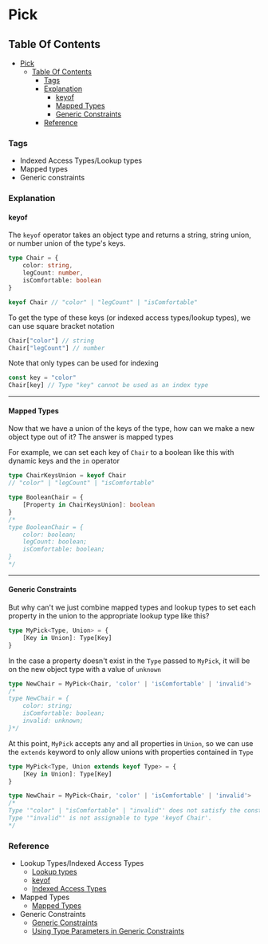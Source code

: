 # Pick

## Table Of Contents
- [Pick](#pick)
	- [Table Of Contents](#table-of-contents)
		- [Tags](#tags)
		- [Explanation](#explanation)
			- [keyof](#keyof)
			- [Mapped Types](#mapped-types)
			- [Generic Constraints](#generic-constraints)
		- [Reference](#reference)

### Tags
- Indexed Access Types/Lookup types
- Mapped types
- Generic constraints
  
### Explanation
#### keyof
The `keyof` operator takes an object type and returns a string, string union, or number union of the type's keys.

```ts
type Chair = {
	color: string,
	legCount: number,
	isComfortable: boolean
}

keyof Chair // "color" | "legCount" | "isComfortable"
```

To get the type of these keys (or indexed access types/lookup types), we can use square bracket notation

```ts
Chair["color"] // string
Chair["legCount"] // number
```
Note that only types can be used for indexing
```ts
const key = "color"
Chair[key] // Type "key" cannot be used as an index type
```

---
#### Mapped Types
Now that we have a union of the keys of the type, how can we make a new object type out of it? The answer is mapped types

For example, we can set each key of `Chair` to a boolean like this with dynamic keys and the `in` operator

```ts
type ChairKeysUnion = keyof Chair 
// "color" | "legCount" | "isComfortable"

type BooleanChair = {
	[Property in ChairKeysUnion]: boolean
} 
/*
type BooleanChair = {
    color: boolean;
    legCount: boolean;
    isComfortable: boolean;
}
*/
```

---
#### Generic Constraints
But why can't we just combine mapped types and lookup types to set each property in the union to the appropriate lookup type like this?

```ts
type MyPick<Type, Union> = {
	[Key in Union]: Type[Key]
}
```


In the case a property doesn't exist in the `Type` passed to `MyPick`, it will be on the new object type with a value of `unknown`

```ts
type NewChair = MyPick<Chair, 'color' | 'isComfortable' | 'invalid'>
/*
type NewChair = {
    color: string;
    isComfortable: boolean;
    invalid: unknown;
}*/
```
At this point, `MyPick` accepts any and all properties in `Union`, so we can use the `extends` keyword to only allow unions with properties contained in `Type`
```ts
type MyPick<Type, Union extends keyof Type> = {
	[Key in Union]: Type[Key]
}

type NewChair = MyPick<Chair, 'color' | 'isComfortable' | 'invalid'>
/*
Type '"color" | "isComfortable" | "invalid"' does not satisfy the constraint 'keyof Chair'.
Type '"invalid"' is not assignable to type 'keyof Chair'.
*/
```

### Reference
- Lookup Types/Indexed Access Types
  - [Lookup types](https://www.typescriptlang.org/docs/handbook/release-notes/typescript-2-1.html#keyof-and-lookup-types)
  - [keyof](https://www.typescriptlang.org/docs/handbook/2/keyof-types.html)
  - [Indexed Access Types](https://www.typescriptlang.org/docs/handbook/2/indexed-access-types.html)
- Mapped Types
  - [Mapped Types](https://www.typescriptlang.org/docs/handbook/2/mapped-types.html)
- Generic Constraints
  - [Generic Constraints](https://www.typescriptlang.org/docs/handbook/2/generics.html#generic-constraints)
  - [Using Type Parameters in Generic Constraints](https://www.typescriptlang.org/docs/handbook/2/generics.html#using-type-parameters-in-generic-constraints)